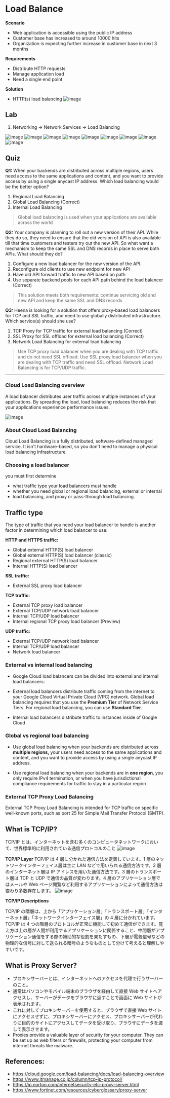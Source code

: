# Load Balance

**Scenario**

- Web application is accessible using the public IP address
- Customer base has increased to around 10000 hits
- Organization is expecting further increase in customer base in next 3 months

**Requirements**

- Distribute HTTP requests
- Manage application load
- Need a single end point

**Solution**

- HTTP(s) load balancing
  ![image](./load-balance/lb2.PNG)

## Lab

1. Networking -> Network Services -> Load Balancing

![image](./load-balance/demo1.PNG)
![image](./load-balance/demo2.PNG)
![image](./load-balance/demo3.PNG)
![image](./load-balance/demo4.PNG)
![image](./load-balance/demo5.PNG)
![image](./load-balance/demo6.PNG)
![image](./load-balance/demo7.PNG)
![image](./load-balance/demo8.PNG)
![image](./load-balance/demo9.PNG)

## Quiz

**Q1:** When your backends are distributed across multiple regions, users need access to the same applications and content, and you want to provide access by using a single anycast IP address. Which load balancing would be the better option?

1. Regional Load Balancing
2. Global Load Balancing (Correct)
3. Internal Load Balancing

> Global load balancing is used when your applications are available across the world

**Q2:** Your company is planning to roll out a new version of their API. While they do so, they need to ensure that the old version of API is also available till that time customers and testers try out the new API.
So what want a mechanism to keep the same SSL and DNS records in place to serve both APIs. What should they do?

1. Configure a new load balancer for the new version of the API.
2. Reconfigure old clients to use new endpoint for new API
3. Have old API forward traffic to new API based on path
4. Use separate backend pools for each API path behind the load balancer (Correct)

> This solution meets both requirements: continue servicing old and new API and keep the same SSL and DNS records

**Q3:** Heena is looking for a solution that offers proxy-based load balancers for TCP and SSL traffic, and need to use globally distributed infrastructure.
Which service(s) should she use?

1. TCP Proxy for TCP traffic for external load balancing (Correct)
2. SSL Proxy for SSL offload for external load balancing (Correct)
3. Network Load Balancing for external load balancing

> Use TCP proxy load balancer when you are dealing with TCP traffic and do not need SSL offload.
> Use SSL proxy load balancer when you are dealing with TCP traffic and need SSL offload.
> Network Load Balancing is for TCP/UDP traffic.

<hr />

### Cloud Load Balancing overview

A load balancer distributes user traffic across multiple instances of your applications. By spreading the load, load balancing reduces the risk that your applications experience performance issues.

![image](./load-balance/load1.png)

### About Cloud Load Balancing

Cloud Load Balancing is a fully distributed, software-defined managed service. It isn't hardware-based, so you don't need to manage a physical load balancing infrastructure.

### Choosing a load balancer

you must first determine

- what traffic type your load balancers must handle
- whether you need global or regional load balancing, external or internal
- load balancing, and proxy or pass-through load balancing.

## Traffic type

The type of traffic that you need your load balancer to handle is another factor in determining which load balancer to use:

**HTTP and HTTPS traffic:**

- Global external HTTP(S) load balancer
- Global external HTTP(S) load balancer (classic)
- Regional external HTTP(S) load balancer
- Internal HTTP(S) load balancer

**SSL traffic:**

- External SSL proxy load balancer

**TCP traffic:**

- External TCP proxy load balancer
- External TCP/UDP network load balancer
- Internal TCP/UDP load balancer
- Internal regional TCP proxy load balancer (Preview)

**UDP traffic:**

- External TCP/UDP network load balancer
- Internal TCP/UDP load balancer
- Network load balancer

### External vs internal load balancing

- Google Cloud load balancers can be divided into external and internal load balancers:

- External load balancers distribute traffic coming from the internet to your Google Cloud Virtual Private Cloud (VPC) network. Global load balancing requires that you use the **Premium Tier** of Network Service Tiers. For regional load balancing, you can use **Standard Tier**.

- Internal load balancers distribute traffic to instances inside of Google Cloud

### Global vs regional load balancing

- Use global load balancing when your backends are distributed across **multiple regions,** your users need access to the same applications and content, and you want to provide access by using a single anycast IP address.

- Use regional load balancing when your backends are in **one region**, you only require IPv4 termination, or when you have jurisdictional compliance requirements for traffic to stay in a particular region

### External TCP Proxy Load Balancing

External TCP Proxy Load Balancing is intended for TCP traffic on specific well-known ports, such as port 25 for Simple Mail Transfer Protocol (SMTP).

## What is TCP/IP?

TCP/IP とは、インターネットを含む多くのコンピュータネットワークにおいて、世界標準的に利用されている通信プロトコルのこと
![image](./tcpip-1.png)

**TCP/IP Layer**
TCP/IP は 4 層に分かれた通信方法を定義しています。1 層のネットワークインターフェイス層は主に LAN などで用いられる通信方法です。2 層のインターネット層は IP アドレスを用いた通信方法です。3 層のトランスポート層は TCP と UDP で通信の品質が変わります。4 層のアプリケーション層ではメールや Web ページ閲覧など利用するアプリケーションによって通信方法は変わり多数存在します。
![image](./tcpip-2.png)

**TCP/IP Descriptions**

TCP/IP の階層は、上から「アプリケーション層」「トランスポート層」「インターネット層」「ネットワークインターフェイス層」の 4 層に分かれています。TCP/IP は 4 つの階層のプロトコルが正常に機能して初めて通信ができます。覚え方は上の層が人間が利用するアプリケーションに関係すること、中間層がアプリケーション通信をする際の補助的な役割を果たすもの、下層が電気信号などの物理的な信号に対して送られる暗号のようなものとして分けて考えると理解しやすいです。

## What is Proxy Server?

- プロキシサーバーとは、インターネットへのアクセスを代理で行うサーバーのこと。
- 通常はパソコンやモバイル端末のブラウザを経由して直接 Web サイトへアクセスし、サーバーがデータをブラウザに返すことで画面に Web サイトが表示されます。
- これに対してプロキシサーバーを使用すると、ブラウザで直接 Web サイトにアクセスせずに、プロキシサーバーにアクセス、プロキシサーバーが代わりに目的のサイトにアクセスしてデータを受け取り、ブラウザにデータを渡して表示させます。
- Proxies provide a valuable layer of security for your computer. They can be set up as web filters or firewalls, protecting your computer from internet threats like malware.

## References:

- https://cloud.google.com/load-balancing/docs/load-balancing-overview
- https://www.itmanage.co.jp/column/tcp-ip-protocol/
- https://jp.norton.com/internetsecurity-etc-proxy-server.html
- https://www.fortinet.com/resources/cyberglossary/proxy-server
